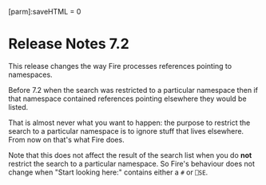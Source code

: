 [parm]:saveHTML = 0 

# Release Notes 7.2

This release changes the way Fire processes references pointing to namespaces.

Before 7.2 when the search was restricted to a particular namespace then if that namespace contained references pointing elsewhere they would be listed.

That is almost never what you want to happen: the purpose to restrict the search to a particular namespace is to ignore stuff that lives elsewhere. From now on that's what Fire does. 

Note that this does not affect the result of the search list when you do **not** restrict the search to a particular namespace. So Fire's behaviour does not change when "Start looking here:" contains either a `#` or `⎕SE`.